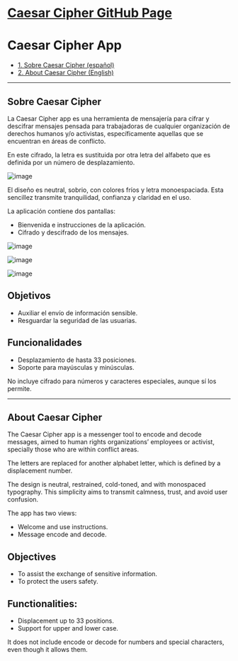# [Caesar Cipher GitHub Page](https://thatmare.github.io/caesar-cipher/src/)

# Caesar Cipher App

* [1. Sobre Caesar Cipher (español)](#sobre-caesar-cipher)
* [2. About Caesar Cipher (English)](#about-caesar-cipher)

***

## Sobre Caesar Cipher
La Caesar Cipher app es una herramienta de mensajería para cifrar y descifrar mensajes pensada para trabajadoras de cualquier organización de derechos humanos y/o activistas, específicamente aquellas que se encuentran en áreas de conflicto.

En este cifrado, la letra es sustituida por otra letra del alfabeto que es definida por un número de desplazamiento. 

![image](https://user-images.githubusercontent.com/113146161/226067322-c8274f69-c6e5-4ff1-9818-96302d11b503.png)

El diseño es neutral, sobrio, con colores fríos y letra monoespaciada. Esta sencillez transmite tranquilidad, confianza y claridad en el uso. 

La aplicación contiene dos pantallas:

- Bienvenida e instrucciones de la aplicación.
- Cifrado y descifrado de los mensajes.

![image](https://user-images.githubusercontent.com/113146161/226067381-7ee73498-68ef-4fc7-bbb7-a10409f18250.png)

![image](https://user-images.githubusercontent.com/113146161/226067454-d3efafc5-9e91-4a60-9806-f54452f5e164.png)

![image](https://user-images.githubusercontent.com/113146161/226067587-f669e6a1-2481-45cf-8a18-4acc409dd493.png)


## Objetivos
- Auxiliar el envío de información sensible.
- Resguardar la seguridad de las usuarias. 

## Funcionalidades

- Desplazamiento de hasta 33 posiciones.
- Soporte para mayúsculas y minúsculas.

No incluye cifrado para números y caracteres especiales, aunque sí los permite.

***

## About Caesar Cipher

The Caesar Cipher app is a messenger tool to encode and decode messages, aimed to human rights organizations’ employees or activist, specially those who are within conflict areas. 

The letters are replaced for another alphabet letter, which is defined by a displacement number. 

The design is neutral, restrained, cold-toned, and with monospaced typography. This simplicity aims to transmit calmness, trust, and avoid user confusion.

The app has two views:

- Welcome and use instructions.
- Message encode and decode.

## Objectives
- To assist the exchange of sensitive information.
- To protect the users safety. 

## Functionalities:

- Displacement up to 33 positions.
- Support for upper and lower case.

It does not include encode or decode for numbers and special characters, even though it allows them.
